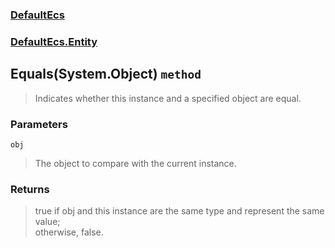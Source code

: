 ### [DefaultEcs](./DefaultEcs.md 'DefaultEcs')
### [DefaultEcs.Entity](./DefaultEcs-Entity.md 'DefaultEcs.Entity')
## Equals(System.Object) `method`
>Indicates whether this instance and a specified object are equal.
### Parameters

<a name='DefaultEcs-Entity-Equals(System-Object)-obj'></a>
`obj`
>The object to compare with the current instance.
### Returns
>true if obj and this instance are the same type and represent the same value;<br/>otherwise, false.
